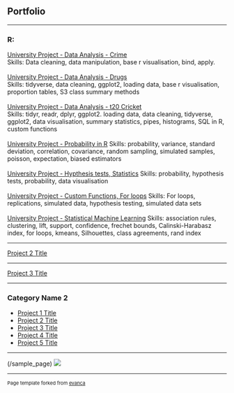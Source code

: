 ## Portfolio

---

### R: 

[University Project - Data Analysis - Crime](/pdf/Crime_Data_Analysis.pdf)
<br>
Skills: Data cleaning, data manipulation, base r visualisation, bind, apply.
<br><br>
[University Project - Data Analysis - Drugs](/pdf/drugs_data_analysis.pdf)
<br>
Skills: tidyverse, data cleaning, ggplot2, loading data, base r visualisation, proportion tables, S3 class summary methods
<br><br>
[University Project - Data Analysis - t20 Cricket ](/pdf/t20cricket.pdf)
<br>
Skills: tidyr, readr, dplyr, ggplot2. loading data, data cleaning, tidyverse, ggplot2, data visualisation, summary statistics, pipes, histograms, SQL in R, custom functions<br><br>
[University Project - Probability in R](/pdf/probability.pdf)
Skills: probability, variance, standard deviation, correlation, covariance, random sampling, simulated samples, poisson, expectation, biased estimators
<br><br>
[University Project - Hypthesis tests, Statistics](/pdf/hypothesis_tests.pdf)
Skills: probability, hypothesis tests, probability, data visualisation
<br><br>
[University Project - Custom Functions, For loops](/pdf/forloops.pdf)
Skills: For loops, replications, simulated data, hypothesis testing, simulated data sets
<br><br>
[University Project - Statistical Machine Learning](/pdf/clustering.pdf)
Skills: association rules, clustering, lift, support, confidence, frechet bounds, Calinski-Harabasz index, for loops, kmeans, Silhouettes, class agreements, rand index



---
[Project 2 Title](/pdf/sample_presentation.pdf)


---
[Project 3 Title](http://example.com/)


---

### Category Name 2

- [Project 1 Title](http://example.com/)
- [Project 2 Title](http://example.com/)
- [Project 3 Title](http://example.com/)
- [Project 4 Title](http://example.com/)
- [Project 5 Title](http://example.com/)

---
(/sample_page)
<img src="images/dummy_thumbnail.jpg?raw=true"/>


---
<p style="font-size:11px">Page template forked from <a href="https://github.com/evanca/quick-portfolio">evanca</a></p>
<!-- Remove above link if you don't want to attibute -->
